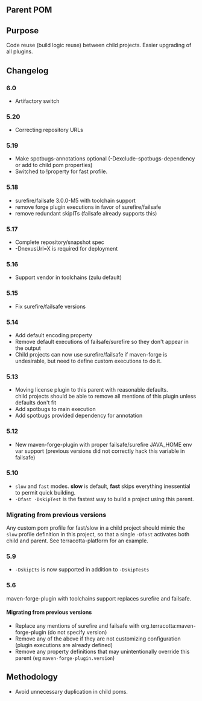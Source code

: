 Parent POM
-------

## Purpose

Code reuse (build logic reuse) between child projects. 
Easier upgrading of all plugins.  

## Changelog

### 6.0
* Artifactory switch

### 5.20
* Correcting repository URLs

### 5.19
* Make spotbugs-annotations optional (-Dexclude-spotbugs-dependency or add to child pom properties)
* Switched to !property for fast profile.

### 5.18
* surefire/failsafe 3.0.0-M5 with toolchain support
* remove forge plugin executions in favor of surefire/failsafe
* remove redundant skipITs (failsafe already supports this)

### 5.17
* Complete repository/snapshot spec
* -DnexusUrl=X is required for deployment

### 5.16
* Support vendor in toolchains (zulu default)

### 5.15 
* Fix surefire/failsafe versions

### 5.14
* Add default encoding property
* Remove default executions of failsafe/surefire so they don't appear in the output
* Child projects can now use surefire/failsafe if maven-forge is undesirable, but need to define
  custom executions to do it.

### 5.13
* Moving license plugin to this parent with reasonable defaults.  
  child projects should be able to remove all mentions of this plugin unless
  defaults don't fit
* Add spotbugs to main execution
* Add spotbugs provided dependency for annotation

### 5.12
* New maven-forge-plugin with proper failsafe/surefire JAVA_HOME env var support (previous versions did not correctly hack this variable in failsafe)

### 5.10
* `slow` and `fast` modes.  **slow** is default, **fast** skips everything inessential to permit quick building.
* `-Dfast -DskipTest` is the fastest way to build a project using this parent.

### Migrating from previous versions
Any custom pom profile for fast/slow in a child project should mimic the `slow` profile definition in this project, 
so that a single `-Dfast` activates both child and parent.  See terracotta-platform for an example.

### 5.9
* `-DskipIts` is now supported in addition to `-DskipTests`

### 5.6
maven-forge-plugin with toolchains support replaces surefire and failsafe.

#### Migrating from previous versions
* Replace any mentions of surefire and failsafe with org.terracotta:maven-forge-plugin (do not specify version)
* Remove any of the above if they are not customizing configuration (plugin executions are already defined)
* Remove any property definitions that may unintentionally override this parent (eg `maven-forge-plugin.version`)


## Methodology

* Avoid unnecessary duplication in child poms.

